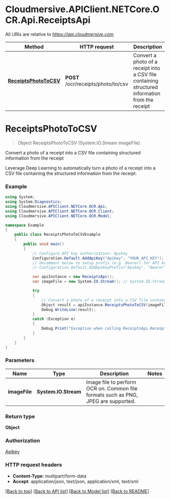# Cloudmersive.APIClient.NETCore.OCR.Api.ReceiptsApi

All URIs are relative to *https://api.cloudmersive.com*

Method | HTTP request | Description
------------- | ------------- | -------------
[**ReceiptsPhotoToCSV**](ReceiptsApi.md#receiptsphototocsv) | **POST** /ocr/receipts/photo/to/csv | Convert a photo of a receipt into a CSV file containing structured information from the receipt


<a name="receiptsphototocsv"></a>
# **ReceiptsPhotoToCSV**
> Object ReceiptsPhotoToCSV (System.IO.Stream imageFile)

Convert a photo of a receipt into a CSV file containing structured information from the receipt

Leverage Deep Learning to automatically turn a photo of a receipt into a CSV file containing the structured information from the receipt.

### Example
```csharp
using System;
using System.Diagnostics;
using Cloudmersive.APIClient.NETCore.OCR.Api;
using Cloudmersive.APIClient.NETCore.OCR.Client;
using Cloudmersive.APIClient.NETCore.OCR.Model;

namespace Example
{
    public class ReceiptsPhotoToCSVExample
    {
        public void main()
        {
            // Configure API key authorization: Apikey
            Configuration.Default.AddApiKey("Apikey", "YOUR_API_KEY");
            // Uncomment below to setup prefix (e.g. Bearer) for API key, if needed
            // Configuration.Default.AddApiKeyPrefix("Apikey", "Bearer");

            var apiInstance = new ReceiptsApi();
            var imageFile = new System.IO.Stream(); // System.IO.Stream | Image file to perform OCR on.  Common file formats such as PNG, JPEG are supported.

            try
            {
                // Convert a photo of a receipt into a CSV file containing structured information from the receipt
                Object result = apiInstance.ReceiptsPhotoToCSV(imageFile);
                Debug.WriteLine(result);
            }
            catch (Exception e)
            {
                Debug.Print("Exception when calling ReceiptsApi.ReceiptsPhotoToCSV: " + e.Message );
            }
        }
    }
}
```

### Parameters

Name | Type | Description  | Notes
------------- | ------------- | ------------- | -------------
 **imageFile** | **System.IO.Stream**| Image file to perform OCR on.  Common file formats such as PNG, JPEG are supported. | 

### Return type

**Object**

### Authorization

[Apikey](../README.md#Apikey)

### HTTP request headers

 - **Content-Type**: multipart/form-data
 - **Accept**: application/json, text/json, application/xml, text/xml

[[Back to top]](#) [[Back to API list]](../README.md#documentation-for-api-endpoints) [[Back to Model list]](../README.md#documentation-for-models) [[Back to README]](../README.md)

